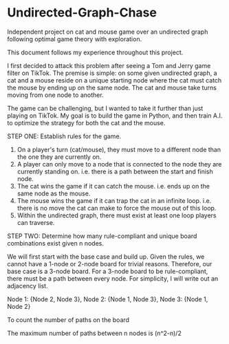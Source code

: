 # Undirected-Graph-Chase
Independent project on cat and mouse game over an undirected graph following optimal game theory with exploration.

This document follows my experience throughout this project.

I first decided to attack this problem after seeing a Tom and Jerry game filter on TikTok. The premise is simple: on some given undirected graph, a cat and a mouse reside on a unique starting node where the cat must catch the mouse by ending up on the same node. The cat and mouse take turns moving from one node to another. 

The game can be challenging, but I wanted to take it further than just playing on TikTok. My goal is to build the game in Python, and then train A.I. to optimize the strategy for both the cat and the mouse. 

STEP ONE: Establish rules for the game.
1) On a player's turn (cat/mouse), they must move to a different node than the one they are currently on.
2) A player can only move to a node that is connected to the node they are currently standing on. i.e. there is a path between the start and finish node.
3) The cat wins the game if it can catch the mouse. i.e. ends up on the same node as the mouse.
4) The mouse wins the game if it can trap the cat in an infinite loop. i.e. there is no move the cat can make to force the mouse out of this loop.
5) Within the undirected graph, there must exist at least one loop players can traverse. 

STEP TWO: Determine how many rule-compliant and unique board combinations exist given n nodes.

We will first start with the base case and build up. Given the rules, we cannot have a 1-node or 2-node board for trivial reasons. Therefore, our base case is a 3-node board. For a 3-node board to be rule-compliant, there must be a path between every node. For simplicity, I will write out an adjacency list.

Node 1: {Node 2, Node 3},
Node 2: {Node 1, Node 3},
Node 3: {Node 1, Node 2}

To count the number of paths on the board

The maximum number of paths between n nodes is (n^2-n)/2

